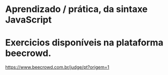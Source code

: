 # Aprendizado / prática, da sintaxe JavaScript
# Exercicios disponíveis na plataforma beecrowd.
https://www.beecrowd.com.br/judge/pt?origem=1
